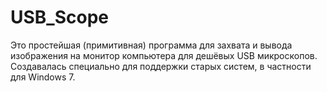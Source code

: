 # USB_Scope
Это простейшая (примитивная) программа для захвата и вывода изображения на монитор компьютера для дешёвых USB микроскопов. Создавалась специально для поддержки старых систем, в частности для Windows 7.
